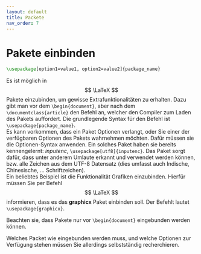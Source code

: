 ```yaml
---
layout: default
title: Packete
nav_order: 7
---
```


# Pakete einbinden
```latex
\usepackage[option1=value1, option2=value2]{package_name}
```

Es ist möglich in $$ \LaTeX $$ Pakete einzubinden, um gewisse Extrafunktionalitäten zu erhalten.
Dazu gibt man vor dem `\begin{document}`, aber nach dem `\documentclass{article}` den Befehl an, welcher den Compiler zum Laden des Pakets auffordert.
Die grundlegende Syntax für den Befehl ist `\usepackage{package_name}`.<br>
Es kann vorkommen, dass ein Paket Optionen verlangt, oder Sie einer der verfügbaren Optionen des Pakets wahrnehmen möchten.
Dafür müssen sie die Optionen-Syntax anwenden.
Ein solches Paket haben sie bereits kennengelernt: *inputenc*, `\usepackage[utf8]{inputenc}`.
Das Paket sorgt dafür, dass unter anderem Umlaute erkannt und verwendet werden können, bzw. alle Zeichen aus dem UTF-8 Datensatz (dies umfasst auch Indische, Chinesische, … Schriftzeichen).<br>
Ein beliebtes Beispiel ist die Funktionalität Grafiken einzubinden.
Hierfür müssen Sie per Befehl $$ \LaTeX $$ informieren, dass es das **graphicx** Paket einbinden soll.
Der Befehlt lautet `\usepackage{graphicx}`.

Beachten sie, dass Pakete nur vor `\begin{document}` eingebunden werden können.

Welches Packet wie eingebunden werden muss, und welche Optionen zur Verfügung stehen müssen Sie allerdings selbstständig recherchieren.
